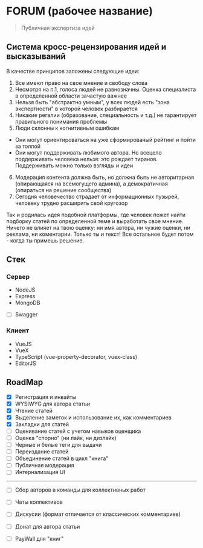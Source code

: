 # FORUM (рабочее название)
> Публичная экспертиза идей

## Система кросс-рецензирования идей и высказываний
В качестве принципов заложены следующие идеи: 
1. Все имеют право на свое мнение и свободу слова
2. Несмотря на п.1, голоса людей не равнозначны. Оценка специалиста в определенной области зачастую важнее
3. Нельзя быть "абстрактно умным", у всех людей есть "зона экспертности" в которой человек разбирается
4. Никакие регалии (образование, специальность и т.д.) не гарантирует правильного понимания проблемы
5. Люди склонны к когнитивным ошибкам
- Они могут ориентироваться на уже сформированый рейтинг и пойти за толпой
- Они могут поддерживать любимого автора. Но всецело поддерживать человека нельзя: это рождает тиранов. Поддерживать можно только взгляды и идеи
6. Модерация контента должна быть, но должна быть не авторитарная (опирающаяся на всемогущего админа), а демократичная (опираться на решение сообщества)
7. Сегодня человечество страдает от информационных пузырей, человеку трудно расширить свой кругозор

Так и родилась идея подобной платформы, где человек пожет найти подборку статей по определенной теме и выработать свое мнение. Ничего не влияет на твою оценку: ни имя автора, ни чужие оценки, ни реклама, ни коментарии. Только ты и текст! Все остальное будет потом - когда ты примешь решение. 

## Стек

### Сервер
- NodeJS
- Express
- MongoDB
- [ ] Swagger

### Клиент
- VueJS
- VueX
- TypeScript (vue-property-decorator, vuex-class)
- EditorJS

## RoadMap
- [x] Регистрация и инвайты
- [x] WYSIWYG для автора статьи 
- [x] Чтение статей
- [x] Выделение заметок и использование их, как комментариев
- [x] Закладки для статей
- [ ] Оценивание статей с учетом навыков оценщика
- [ ] Оценка "спорно" (ни лайк, ни дизлайк)
- [ ] Черные и белые теги для выдачи
- [ ] Переиздание статей
- [ ] Объединение статей в цикл "книга"
- [ ] Публичная модерация
- [ ] Интернализация UI
----------
- [ ] Сбор авторов в команды для коллективных работ
- [ ] Чаты коллективов
- [ ] Дискусии (формат отличается от классических комментариев)
- [ ] Донат для автора статьи
- [ ] PayWall для "книг"

